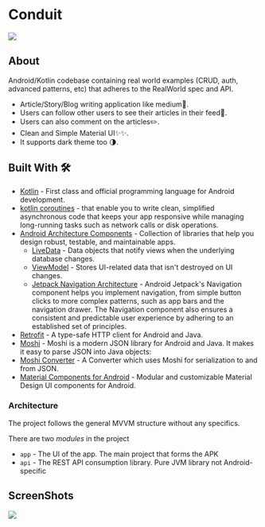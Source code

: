 # Conduit
<img src="https://user-images.githubusercontent.com/53184162/125574859-9cc65e4e-a1d6-459a-a784-65da66f76f89.png">

## About

Android/Kotlin codebase containing real world examples (CRUD, auth, advanced patterns, etc) that adheres to the RealWorld spec and API.
- Article/Story/Blog writing application like medium:page_with_curl:.
- Users can follow other users to see their articles in their feed:boy:.
- Users can also comment on the articles:pencil2:.
- Clean and Simple Material UI:sparkles::sparkles:.
- It supports dark theme too 🌗.

## Built With 🛠
- [Kotlin](https://kotlinlang.org/) - First class and official programming language for Android development.
- [kotlin coroutines](https://github.com/Kotlin/kotlinx.coroutines) - that enable you to write clean, simplified asynchronous code that keeps your app responsive while managing long-running tasks such as network calls or disk operations.
- [Android Architecture Components](https://developer.android.com/topic/libraries/architecture) - Collection of libraries that help you design robust, testable, and maintainable apps.
  - [LiveData](https://developer.android.com/topic/libraries/architecture/livedata) - Data objects that notify views when the underlying database changes.
  - [ViewModel](https://developer.android.com/topic/libraries/architecture/viewmodel) - Stores UI-related data that isn't destroyed on UI changes. 
  - [Jetpack Navigation Architecture](https://developer.android.com/guide/navigation) - Android Jetpack's Navigation component helps you implement navigation, from simple button clicks to more complex patterns, such as app bars and the navigation drawer. The Navigation component also ensures a consistent and predictable user experience by adhering to an established set of principles.
- [Retrofit](https://square.github.io/retrofit/) - A type-safe HTTP client for Android and Java.
- [Moshi](https://github.com/square/moshi) - Moshi is a modern JSON library for Android and Java. It makes it easy to parse JSON into Java objects:
- [Moshi Converter](https://github.com/square/retrofit/tree/master/retrofit-converters/moshi) - A Converter which uses Moshi for serialization to and from JSON.
- [Material Components for Android](https://github.com/material-components/material-components-android) - Modular and customizable Material Design UI components for Android.

### Architecture
The project follows the general MVVM structure without any specifics. 

There are two _modules_ in the project 

* `app` - The UI of the app. The main project that forms the APK
* `api` - The REST API consumption library. Pure JVM library not Android-specific


## ScreenShots
<img src="https://user-images.githubusercontent.com/53184162/125424572-d30799ed-7fc6-4d36-8d59-9bf244f632c0.png">
